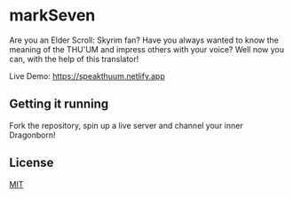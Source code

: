 # markSeven

Are you an Elder Scroll: Skyrim fan? Have you always wanted to know the meaning of the THU'UM and impress others with your voice? Well now you can, with the help of this translator!

Live Demo: https://speakthuum.netlify.app

## Getting it running

Fork the repository, spin up a live server and channel your inner Dragonborn!

## License
[MIT](https://choosealicense.com/licenses/mit/)
